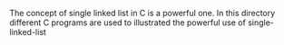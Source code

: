 The concept of single linked list in C is a powerful one. In this directory different C programs are used to illustrated the powerful use of single-linked-list
